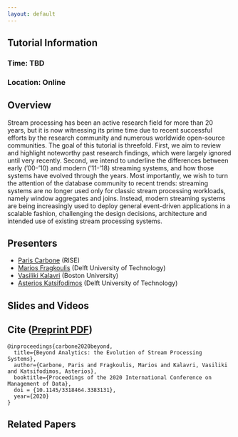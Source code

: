 ```yaml
---
layout: default
---
```


## Tutorial Information
### Time: TBD
### Location: Online

## Overview
Stream processing has been an active research field for more than 20 years, but it is now witnessing its prime time due to recent successful efforts by the research community and numerous worldwide open-source communities. The goal of this tutorial is threefold. First, we aim to review and highlight noteworthy past research findings, which were largely ignored until very recently. Second, we intend to underline the differences between early (’00-’10) and modern (’11-’18) streaming systems, and how those systems have evolved through the years. Most importantly, we wish to turn the attention of the database community to recent trends: streaming systems are no longer used only for classic stream processing workloads, namely window aggregates and joins. Instead, modern streaming systems are being increasingly used to deploy general event-driven applications in a scalable fashion, challenging the design decisions, architecture and intended use of existing stream processing systems.

## Presenters

- [Paris Carbone](https://www.ri.se/en/paris-carbone) (RISE)
- [Marios Fragkoulis](http://mariosfragkoulis.gr/) (Delft University of Technology)
- [Vasiliki Kalavri](https://cs-people.bu.edu/vkalavri/) (Boston University)
- [Asterios Katsifodimos](http://asterios.katsifodimos.com/) (Delft University of Technology)

## Slides and Videos

## Cite ([Preprint PDF](https://cda-group.github.io/papers/SIGMOD-streams.pdf))

```
@inproceedings{carbone2020beyond,
  title={Beyond Analytics: the Evolution of Stream Processing Systems},
  author={Carbone, Paris and Fragkoulis, Marios and Kalavri, Vasiliki and Katsifodimos, Asterios},
  booktitle={Proceedings of the 2020 International Conference on Management of Data},
  doi = {10.1145/3318464.3383131},
  year={2020}
}
```


## Related Papers
